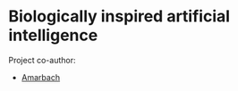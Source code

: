 # Biologically inspired artificial intelligence

Project co-author:
- [Amarbach](https://github.com/Amarbach)